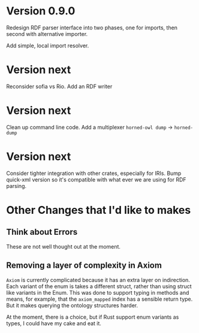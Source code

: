 Version 0.9.0
=============

Redesign RDF parser interface into two phases, one for imports,
then second with alternative importer.

Add simple, local import resolver.

Version next
==============

Reconsider sofia vs Rio.
Add an RDF writer


Version next
==============

Clean up command line code. Add a multiplexer `horned-owl dump` ->
`horned-dump`

Version next
==============

Consider tighter integration with other crates, especially for
IRIs. Bump quick-xml version so it's compatible with what ever we are
using for RDF parsing.


Other Changes that I'd like to makes
====================================


Think about Errors
------------------

These are not well thought out at the moment.


Removing a layer of complexity in Axiom
---------------------------------------

`Axiom` is currently complicated because it has an extra layer on
indirection. Each variant of the enum is takes a different struct,
rather than using struct like variants in the Enum. This was done
to support typing in methods and means, for example, that the
`axiom_mapped` index has a sensible return type. But it makes querying
the ontology structures harder.

At the moment, there is a choice, but if Rust support enum variants as
types, I could have my cake and eat it.
